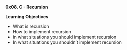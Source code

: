 **0x08. C - Recursion**

**Learning Objectives**

* What is recursion
* How to implement recursion
* in what situations you should implement recursion
* In what situations you shouldn’t implement recursion
